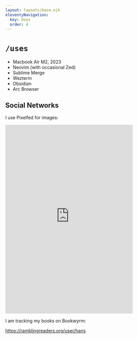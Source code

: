 ```yaml
---
layout: layouts/base.njk
eleventyNavigation:
  key: Uses
  order: 4
---
```

# `/uses`

- Macbook Air M2, 2023
- Neovim (with occasional Zed)
- Sublime Merge
- Wezterm
- Obsidian
- Arc Browser

## Social Networks

I use Pixelfed for images:

<iframe src="https://pixelfed.tokyo/slims/embed" class="pixelfed__embed" style="max-width: 100%; border: 0px; overflow: hidden;" width="400" allowfullscreen="allowfullscreen" scrolling="no" height="590"></iframe>

I am tracking my books on Bookwyrm:

<a href="https://ramblingreaders.org/user/hans">https://ramblingreaders.org/user/hans</a>
